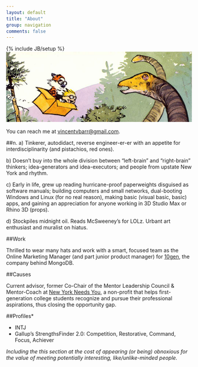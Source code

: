 ```yaml
---
layout: default
title: "About"
group: navigation
comments: false
---
```

{% include JB/setup %}
![Calvin & Hobbes](/assets/images/calvin-hobbes-dino.png)

You can reach me at vincentvbarr@gmail.com.

##n.
a) Tinkerer, autodidact, reverse engineer-er-er with an appetite for interdisciplinarity (and pistachios, red ones).

b) Doesn’t buy into the whole division between “left-brain” and “right-brain” thinkers; idea-generators and idea-executors; and people from upstate New York and rhythm.

c) Early in life, grew up reading hurricane-proof paperweights disguised as software manuals; building computers and small networks, dual-booting Windows and Linux (for no real reason), making basic (visual basic, basic) apps, and gaining an appreciation for anyone working in 3D Studio Max or Rhino 3D (props).

d) Stockpiles midnight oil. Reads McSweeney’s for LOLz. Urbant art enthusiast and muralist on hiatus.

##Work

Thrilled to wear many hats and work with a smart, focused team as the Online Marketing Manager (and part junior product manager) for [10gen](www.10gen.com), the company behind MongoDB.

##Causes

Current advisor, former Co-Chair of the Mentor Leadership Council & Mentor-Coach at [New York Needs You](www.newyorkneedsyou.org), a non-profit that helps first-generation college students recognize and pursue their professional aspirations, thus closing the opportunity gap.

##Profiles\*

* INTJ
* Gallup’s StrengthsFinder 2.0: Competition, Restorative, Command, Focus, Achiever

_Including the this section at the cost of appearing (or being) obnoxious for the value of meeting potentially interesting, like/unlike-minded people._